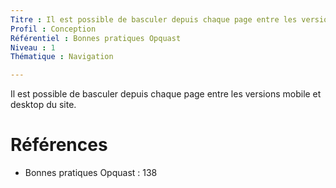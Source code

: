 ```yaml
---
Titre : Il est possible de basculer depuis chaque page entre les versions mobile et desktop du site.
Profil : Conception
Référentiel : Bonnes pratiques Opquast
Niveau : 1
Thématique : Navigation

---
```

Il est possible de basculer depuis chaque page entre les versions mobile et desktop du site.

# Références

*   Bonnes pratiques Opquast : 138